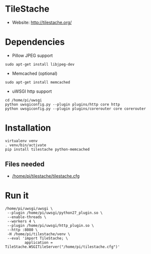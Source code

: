 # TileStache

* Website: http://tilestache.org/

# Dependencies

* Pillow JPEG support
```
sudo apt-get install libjpeg-dev
```

* Memcached (optional)
```
sudo apt-get install memcached
```

* uWSGI http support
```
cd /home/pi/uwsgi
python uwsgiconfig.py --plugin plugins/http core http
python uwsgiconfig.py --plugin plugins/corerouter core corerouter
```

# Installation

```
virtualenv venv
. venv/bin/activate
pip install tilestache python-memcached
```

## Files needed

* [/home/pi/tilestache/tilestache.cfg](https://github.com/humitos/pyfispot/blob/master/raspberrypi/home/pi/tilestache/tilestache.cfg)


# Run it

```
/home/pi/uwsgi/uwsgi \
 --plugin /home/pi/uwsgi/python27_plugin.so \
 --enable-threads \
 --workers 4 \
 --plugin /home/pi/uwsgi/http_plugin.so \
 --http :8080 \
 -H /home/pi/tilestache/venv \
 --eval 'import TileStache; \
         application = TileStache.WSGITileServer("/home/pi/tilestache.cfg")'
```
